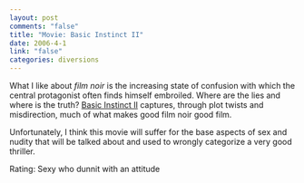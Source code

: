 ```yaml
--- 
layout: post
comments: "false"
title: "Movie: Basic Instinct II"
date: 2006-4-1
link: "false"
categories: diversions
---
```

What I like about <i>film noir</i> is the increasing state of confusion with which the central protagonist often finds himself embroiled. Where are the lies and where is the truth? <a href="http://imdb.com/title/tt0430912" title="Basic Instinct II">Basic Instinct II</a> captures, through plot twists and misdirection, much of what makes good film noir good film.

Unfortunately, I think this movie will suffer for the base aspects of sex and nudity that will be talked about and used to wrongly categorize a very good thriller.

Rating: Sexy who dunnit with an attitude
